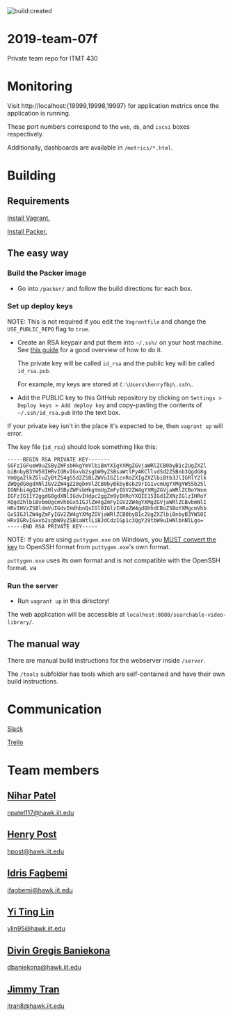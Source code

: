 <img src="https://travis-ci.org/HenryFBP/2019-team-07f-mirror.svg?branch=master" alt="build:created">
<!-- TODO: Make this not the cloned test repo. -->

# 2019-team-07f
Private team repo for ITMT 430

# Monitoring

Visit http://localhost:{19999,19998,19997} for application metrics once the application is running.

These port numbers correspond to the `web`, `db`, and `iscsi` boxes respectively.

Additionally, dashboards are available in `/metrics/*.html`.

# Building

## Requirements

[Install Vagrant.](https://www.vagrantup.com/intro/getting-started/install.html)

[Install Packer.](https://packer.io/)

## The easy way

### Build the Packer image 

- Go into `/packer/` and follow the build directions for each box.

### Set up deploy keys

NOTE: This is not required if you edit the `Vagrantfile` and change the `USE_PUBLIC_REPO` flag to `true`.

- Create an RSA keypair and put them into `~/.ssh/` on your host machine. See
  [this
  guide](https://confluence.atlassian.com/bitbucketserver054/creating-ssh-keys-939508421.html)
  for a good overview of how to do it.
  
  The private key will be called `id_rsa` and the public key will be called
  `id_rsa.pub`.

  For example, my keys are stored at `C:\Users\henryfbp\.ssh\`.

- Add the PUBLIC key to this GitHub repository by clicking on `Settings > Deploy
  keys > Add deploy key` and copy-pasting the contents of `~/.ssh/id_rsa.pub`
  into the text box.

If your private key isn't in the place it's expected to be, then `vagrant up`
will error.

The key file (`id_rsa`) should look something like this:

    -----BEGIN RSA PRIVATE KEY-------
    SGFzIGFueW9uZSByZWFsbHkgYmVlbiBmYXIgYXMgZGVjaWRlZCB0byB1c2UgZXZl
    biBnbyB3YW50IHRvIGRvIGxvb2sgbW9yZSBsaWtlPyAKCllvdSd2ZSBnb3QgdG8g
    YmUga2lkZGluZyBtZS4gSSd2ZSBiZWVuIGZ1cnRoZXIgZXZlbiBtb3JlIGRlY2lk
    ZWQgdG8gdXNlIGV2ZW4gZ28gbmVlZCB0byBkbyBsb29rIG1vcmUgYXMgYW55b25l
    IGNhbi4gQ2FuIHlvdSByZWFsbHkgYmUgZmFyIGV2ZW4gYXMgZGVjaWRlZCBoYWxm
    IGFzIG11Y2ggdG8gdXNlIGdvIHdpc2ggZm9yIHRoYXQIE15IGd1ZXNzIGlzIHRoY
    XQgd2hlbiBvbmUgcmVhbGx5IGJlZW4gZmFyIGV2ZW4gYXMgZGVjaWRlZCBvbmNlI
    HRvIHVzZSBldmVuIGdvIHdhbnQsIGl0IGlzIHRoZW4gdGhhdCBoZSBoYXMgcmVhb
    Gx5IGJlZW4gZmFyIGV2ZW4gYXMgZGVjaWRlZCB0byB1c2UgZXZlbiBnbyB3YW50I
    HRvIGRvIGxvb2sgbW9yZSBsaWtlLiBJdCdzIGp1c3QgY29tbW9uIHNlbnNlLgo=
    -----END RSA PRIVATE KEY----- 
    
<!-- No, this is not a real private key. It is a copypasta of a Yahoo question. -->

NOTE: If you are using `puttygen.exe` on Windows, you [MUST convert the
key](https://help.cloudforge.com/hc/en-us/articles/215242303-Converting-PuTTY-private-keys-to-OpenSSH-format)
to OpenSSH format from `puttygen.exe`'s own format.

`puttygen.exe` uses its own format and is not compatible with the OpenSSH
format.
va
### Run the server

- Run `vagrant up` in this directory!

The web application will be accessible at `localhost:8080/searchable-video-library/`.

## The manual way
There are manual build instructions for the webserver inside `/server`.

The `/tools` subfolder has tools which are self-contained and have their own
build instructions.

# Communication

[Slack](https://itmt-430-group.slack.com)

[Trello](https://trello.com/b/03OdRjtq/2019-team-07f)

# Team members

## [Nihar Patel](https://github.com/npatel117)
npatel117@hawk.iit.edu

## [Henry Post](https://github.com/HenryFBP)
hpost@hawk.iit.edu

## [Idris Fagbemi](https://github.com/stwins60)
ifagbemi@hawk.iit.edu

## [Yi Ting Lin](https://github.com/YiTing7092)
ylin95@hawk.iit.edu
  
## [Divin Gregis Baniekona](https://github.com/anokeinab)
dbaniekona@hawk.iit.edu

## [Jimmy Tran](https://github.com/jtron82)
jtran8@hawk.iit.edu
